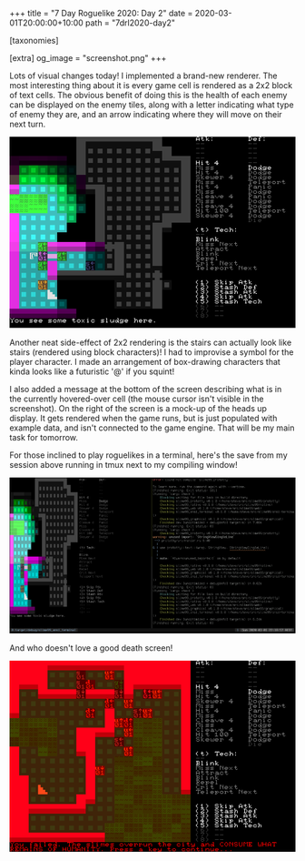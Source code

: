 +++
title = "7 Day Roguelike 2020: Day 2"
date = 2020-03-01T20:00:00+10:00
path = "7drl2020-day2"

[taxonomies]

[extra]
og_image = "screenshot.png"
+++

Lots of visual changes today! I implemented a brand-new renderer. The most interesting thing about it
is every game cell is rendered as a 2x2 block of text cells. The obvious benefit of doing this is
the health of each enemy can be displayed on the enemy tiles, along with a letter indicating what
type of enemy they are, and an arrow indicating where they will move on their next turn.

![screenshot.png](screenshot.png)

Another neat side-effect of 2x2 rendering is the stairs can actually look like stairs (rendered using block characters)! I had to improvise a symbol for
the player character. I made an arrangement of box-drawing characters that kinda looks like a futuristic '@' if you squint!

<!-- more -->

I also added a message at the bottom of the screen describing what is in the currently hovered-over cell
(the mouse cursor isn't visible in the screenshot). On the right of the screen is a mock-up of the heads up display.
It gets rendered when the game runs, but is just populated with example data, and isn't connected to the game engine.
That will be my main task for tomorrow.

For those inclined to play roguelikes in a terminal, here's the save from my session above running in tmux
next to my compiling window!

![screenshot-terminal.png](screenshot-terminal.png)

And who doesn't love a good death screen!

![screenshot-death.png](screenshot-death.png)
